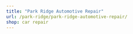 ```yaml
---
title: "Park Ridge Automotive Repair"
url: /park-ridge/park-ridge-automotive-repair/
shop: car repair
---
```

